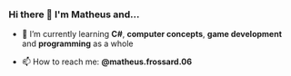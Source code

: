 ### Hi there 👋 I'm Matheus and...

- 🌱 I’m currently learning **C#**, **computer concepts**, **game development** and **programming** as a whole

- 📫 How to reach me: **@matheus.frossard.06**
